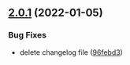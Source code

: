 ## [2.0.1](https://github.com/VladDrobovich-GBI/github/compare/v2.0.0...v2.0.1) (2022-01-05)


### Bug Fixes

* delete changelog file ([96febd3](https://github.com/VladDrobovich-GBI/github/commit/96febd3f20ef0b6e26b49079298b517a61549e47))
